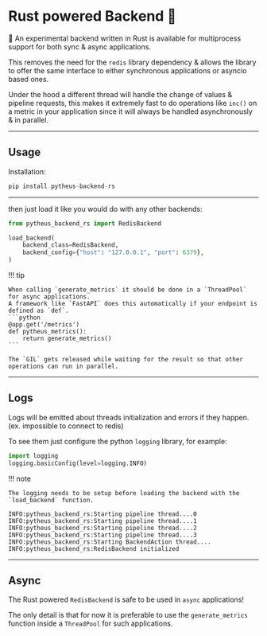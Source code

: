 # Rust powered Backend 🦀

🧪 An experimental backend written in Rust is available for multiprocess support for both sync & async applications.

This removes the need for the `redis` library dependency & allows the library to offer the same interface to either synchronous applications or asyncio based ones.

Under the hood a different thread will handle the change of values & pipeline requests, this makes it extremely fast to do operations like `inc()` on a metric in your application since it will always be handled asynchronously & in parallel.

---

## Usage

Installation:

```python
pip install pytheus-backend-rs
```

---

then just load it like you would do with any other backends:

```python
from pytheus_backend_rs import RedisBackend

load_backend(
    backend_class=RedisBackend,
    backend_config={"host": "127.0.0.1", "port": 6379},
)
```

!!! tip

    When calling `generate_metrics` it should be done in a `ThreadPool` for async applications.
    A framework like `FastAPI` does this automatically if your endpoint is defined as `def`.
    ```python
    @app.get('/metrics')
    def pytheus_metrics():
        return generate_metrics()
    ```

    The `GIL` gets released while waiting for the result so that other operations can run in parallel.

---

## Logs

Logs will be emitted about threads initialization and errors if they happen. (ex. impossible to connect to redis)

To see them just configure the python `logging` library, for example:

```python
import logging
logging.basicConfig(level=logging.INFO)
```

!!! note

    The logging needs to be setup before loading the backend with the `load_backend` function.

```
INFO:pytheus_backend_rs:Starting pipeline thread....0
INFO:pytheus_backend_rs:Starting pipeline thread....1
INFO:pytheus_backend_rs:Starting pipeline thread....2
INFO:pytheus_backend_rs:Starting pipeline thread....3
INFO:pytheus_backend_rs:Starting BackendAction thread....
INFO:pytheus_backend_rs:RedisBackend initialized
```

---

## Async

The Rust powered `RedisBackend` is safe to be used in `async` applications!

The only detail is that for now it is preferable to use the `generate_metrics` function inside a `ThreadPool` for such applications.
